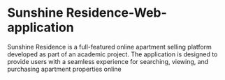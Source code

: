 # Sunshine Residence-Web-application
Sunshine Residence is a full-featured online apartment selling platform developed as part of an academic project. The application is designed to provide users with a seamless experience for searching, viewing, and purchasing apartment properties online
